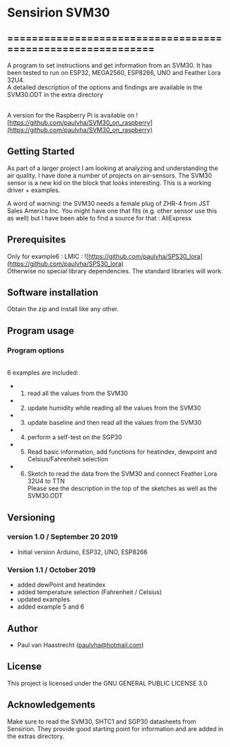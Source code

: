 # Sensirion SVM30

## ===========================================================

A program to set instructions and get information from an SVM30. It has been
tested to run on ESP32, MEGA2560, ESP8266, UNO and Feather Lora 32U4.
<br> A detailed description of the options and findings are available in the SVM30.ODT in the extra directory

<br>A version for the Raspberry Pi is available on ![https://github.com/paulvha/SVM30_on_raspberry](https://github.com/paulvha/SVM30_on_raspberry)

## Getting Started
As part of a larger project I am looking at analyzing and understanding the air quality.
I have done a number of projects on air-sensors. The SVM30 sensor is a new kid on the block
that looks interesting. This is a working driver + examples.

A word of warning: the SVM30 needs a female plug of ZHR-4 from JST Sales America Inc.
You might have one that fits (e.g. other sensor use this as well) but I have been able to find a source for that : AliExpress

## Prerequisites
Only for example6 : LMIC  : ![https://github.com/paulvha/SPS30_lora](https://github.com/paulvha/SPS30_lora)
<br>Otherwise no special library dependencies. The standard libraries will work.

## Software installation
Obtain the zip and install like any other.

## Program usage
### Program options
<br> 6 examples are included:
 - 1. read all the values from the SVM30
 - 2. update humidity while reading all the values from the SVM30
 - 3. update baseline and then read all the values from the SVM30
 - 4. perform a self-test on the SGP30
 - 5. Read basic information, add functions for heatindex, dewpoint and Celsius/Fahrenheit selection
 - 6. Sketch to read the data from the SVM30 and connect Feather Lora 32U4 to TTN
<br>Please see the description in the top of the sketches as well as the SVM30.ODT

## Versioning

### version 1.0 / September 20 2019
 * Initial version Arduino, ESP32, UNO, ESP8266

### Version 1.1 / October 2019
 * added dewPoint and heatindex
 * added temperature selection (Fahrenheit / Celsius)
 * updated examples
 * added example 5 and 6

## Author
 * Paul van Haastrecht (paulvha@hotmail.com)

## License
This project is licensed under the GNU GENERAL PUBLIC LICENSE 3.0

## Acknowledgements
Make sure to read the SVM30, SHTC1 and SGP30 datasheets from Sensirion.
They provide good starting point for information and are added in the extras directory.<br>
